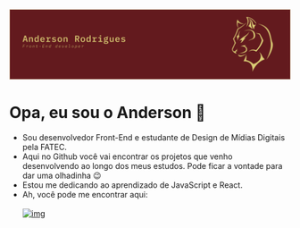 <img src="img/Group%203.png">

# Opa, eu sou o Anderson 👋

- Sou desenvolvedor Front-End e estudante de Design de Mídias Digitais pela FATEC.
- Aqui no Github você vai encontrar os projetos que venho desenvolvendo ao longo dos meus estudos. Pode ficar a vontade para dar uma olhadinha 😉
- Estou me dedicando ao aprendizado de JavaScript e React.
- Ah, você pode me encontrar aqui:<br><br>
<a href="https://www.linkedin.com/in/anderson-rodriguesdev/" target="_blank">![img](https://img.shields.io/badge/LinkedIn-0077B5?style=for-the-badge&logo=linkedin&logoColor=white)</a>
